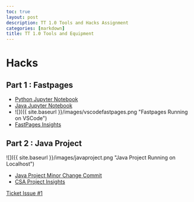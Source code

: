 ```yaml
---
toc: true
layout: post
description: TT 1.0 Tools and Hacks Assignment
categories: [markdown]
title: TT 1.0 Tools and Equipment
---
```


# Hacks

## Part 1 : Fastpages

- [Python Jupyter Notebook](https://tangalice.github.io/alicetang/fastpages/jupyter/2022/08/21/PythonJupyterNotebook.html)
- [Java Jupyter Notebook](https://tangalice.github.io/alicetang/fastpages/jupyter/2022/08/21/JavaJupyterNotebook.html)
- ![]({{ site.baseurl }}/images/vscodefastpages.png "Fastpages Running on VSCode")
- [FastPages Insights](https://github.com/tangalice/alicetang/pulse)


## Part 2 : Java Project

![]({{ site.baseurl }}/images/javaproject.png "Java Project Running on Localhost")

- [Java Project Minor Change Commit](https://github.com/tangalice/CSAproject/commit/2e127d4d755f88eebbbac8bf8319de8a936cdfb5)
- [CSA Project Insights](https://github.com/tangalice/CSAproject/pulse)

[Ticket Issue #1](https://github.com/tangalice/alicetang/issues/2)

